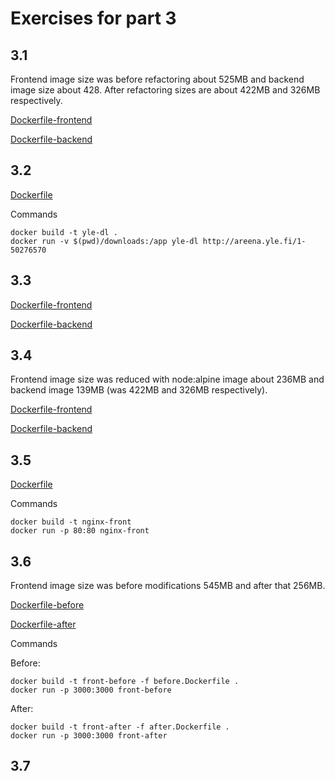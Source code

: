 # Exercises for part 3

## 3.1

Frontend image size was before refactoring about 525MB and backend image size about 428. After refactoring sizes are about 422MB and 326MB respectively.

[Dockerfile-frontend](https://github.com/MiguelSombrero/devopswithdocker/blob/master/part3/part3_1/frontend.Dockerfile)

[Dockerfile-backend](https://github.com/MiguelSombrero/devopswithdocker/blob/master/part3/part3_1/backend.Dockerfile)

## 3.2

[Dockerfile](https://github.com/MiguelSombrero/devopswithdocker/blob/master/part3/part3_2/Dockerfile)

Commands

    docker build -t yle-dl .
    docker run -v $(pwd)/downloads:/app yle-dl http://areena.yle.fi/1-50276570


## 3.3

[Dockerfile-frontend](https://github.com/MiguelSombrero/devopswithdocker/blob/master/part3/part3_3/frontend.Dockerfile)

[Dockerfile-backend](https://github.com/MiguelSombrero/devopswithdocker/blob/master/part3/part3_3/backend.Dockerfile)

## 3.4

Frontend image size was reduced with node:alpine image about 236MB and backend image 139MB (was 422MB and 326MB respectively).

[Dockerfile-frontend](https://github.com/MiguelSombrero/devopswithdocker/blob/master/part3/part3_4/frontend.Dockerfile)

[Dockerfile-backend](https://github.com/MiguelSombrero/devopswithdocker/blob/master/part3/part3_4/backend.Dockerfile)


## 3.5

[Dockerfile](https://github.com/MiguelSombrero/devopswithdocker/blob/master/part3/part3_5/Dockerfile)

Commands

    docker build -t nginx-front
    docker run -p 80:80 nginx-front

## 3.6

Frontend image size was before modifications 545MB and after that 256MB.

[Dockerfile-before](https://github.com/MiguelSombrero/devopswithdocker/blob/master/part3/part3_6/before.Dockerfile)

[Dockerfile-after](https://github.com/MiguelSombrero/devopswithdocker/blob/master/part3/part3_6/after.Dockerfile)

Commands

Before:

    docker build -t front-before -f before.Dockerfile .
    docker run -p 3000:3000 front-before

After:

    docker build -t front-after -f after.Dockerfile .
    docker run -p 3000:3000 front-after

## 3.7

